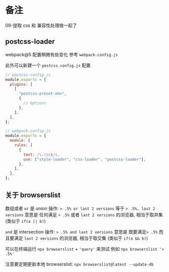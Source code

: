 # 备注

09-提取 css 和 兼容性处理做一起了

## postcss-loader

webpack@5 配置稍微有些变化 参考 `webpack.config.js`

此外可以新建一个 `postcss.config.js` 配置

```javascript
// postcss.config.js
module.exports = {
  plugins: [
    [
      "postcss-preset-env",
      {
        // Options
      },
    ],
  ],
};
```

```javascript
// webpack.config.js
module.exports = {
  module: {
    rules: [
      {
        test: /\.css$/i,
        use: ["style-loader", "css-loader", "postcss-loader"],
      },
    ],
  },
};
```

## 关于 browserslist

数组或者 `or` 是 union 操作: `> .5% or last 2 versions` 等于 `> .5%, last 2 versions` 意思是 任何满足 `> .5%` 或者 `last 2 versions` 的浏览器, 相当于取并集 (类似于 `if(a || b)`)

`and` 是 intersection 操作: `> .5% and last 2 versions` 意思是 既要满足`> .5%` 而且要满足 `last 2 versions` 的浏览器, 相当于取交集 (类似于 `if(a && b)`)

可以在终端运行 `npx browserslist` + `'query'` 来测试 例如 `npx browserslist '> .5%'`

注意要定期更新本地 browserslist: `npx browserslist@latest --update-db`